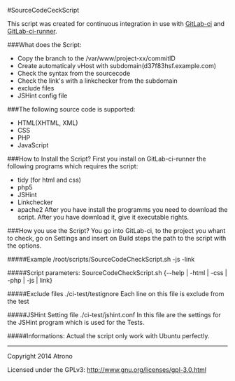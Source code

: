 #SourceCodeCeckScript

This script was created for continuous integration in use with [GitLab-ci](https://github.com/gitlabhq/gitlab-ci) and [GitLab-ci-runner](https://github.com/gitlabhq/gitlab-ci-runner).

###What does the Script:
* Copy the branch to the /var/www/project-xx/commitID
* Create automaticaly vHost with subdomain(d37f83hsf.example.com)
* Check the syntax from the sourcecode
* Check the link's with a linkchecker from the subdomain
* exclude files
* JSHint config file

###The following source code is supported:
* HTML(XHTML, XML) 
* CSS
* PHP
* JavaScript

###How to Install the Script?
First you install on GitLab-ci-runner the following programs which requires the script:
* tidy (for html and css)
* php5
* JSHint
* Linkchecker
* apache2 
After you have install the programms you need to download the script. After you have download it, give it executable rights.

###How you use the Script?
You go into GitLab-ci, to the project you whant to check, go on Settings and insert on Build steps the path to the script with the options.

#####Example
    /root/scripts/SourceCodeCheckScript.sh -js -link

#####Script parameters:
    SourceCodeCheckScript.sh {--help | -html | -css | -php | -js | link}

#####Exclude files
    ./ci-test/testignore
Each line on this file is exclude from the test

#####JSHint Setting file
    ./ci-test/jshint.conf
In this file are the settings for the JSHint program which is used for the Tests.

#####Informations:
Actual the script only work with Ubuntu perfectly.

---
Copyright 2014 Atrono

Licensed under the GPLv3: http://www.gnu.org/licenses/gpl-3.0.html
